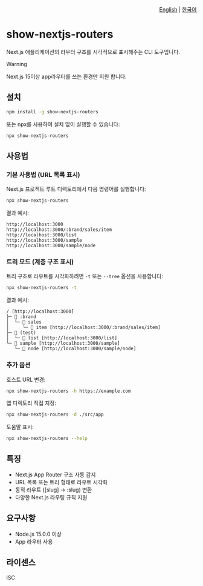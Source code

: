 <p align="right"><a href="./README.md">English</a> | <a href="./README.ko.md">한국어</a></p>

# show-nextjs-routers

Next.js 애플리케이션의 라우터 구조를 시각적으로 표시해주는 CLI 도구입니다.

> [!WARNING]
> Next.js 15이상 app라우터를 쓰는 환경만 지원 합니다.

## 설치

```bash
npm install -g show-nextjs-routers
```

또는 npx를 사용하여 설치 없이 실행할 수 있습니다:

```bash
npx show-nextjs-routers
```

## 사용법

### 기본 사용법 (URL 목록 표시)

Next.js 프로젝트 루트 디렉토리에서 다음 명령어를 실행합니다:

```bash
npx show-nextjs-routers
```

결과 예시:
```
http://localhost:3000
http://localhost:3000/:brand/sales/item
http://localhost:3000/list
http://localhost:3000/sample
http://localhost:3000/sample/node
```

### 트리 모드 (계층 구조 표시)

트리 구조로 라우트를 시각화하려면 `-t` 또는 `--tree` 옵션을 사용합니다:

```bash
npx show-nextjs-routers -t
```

결과 예시:
```
/ [http://localhost:3000]
├─ 📁 :brand
│  └─ 📁 sales
│     └─ 📁 item [http://localhost:3000/:brand/sales/item]
├─ 📁 (test)
│  └─ 📁 list [http://localhost:3000/list]
└─ 📁 sample [http://localhost:3000/sample]
   └─ 📁 node [http://localhost:3000/sample/node]
```

### 추가 옵션

호스트 URL 변경:
```bash
npx show-nextjs-routers -h https://example.com
```

앱 디렉토리 직접 지정:
```bash
npx show-nextjs-routers -d ./src/app
```

도움말 표시:
```bash
npx show-nextjs-routers --help
```

## 특징

- Next.js App Router 구조 자동 감지
- URL 목록 또는 트리 형태로 라우트 시각화
- 동적 라우트 ([slug] → :slug) 변환
- 다양한 Next.js 라우팅 규칙 지원

## 요구사항

- Node.js 15.0.0 이상
- App 라우터 사용

## 라이센스

ISC